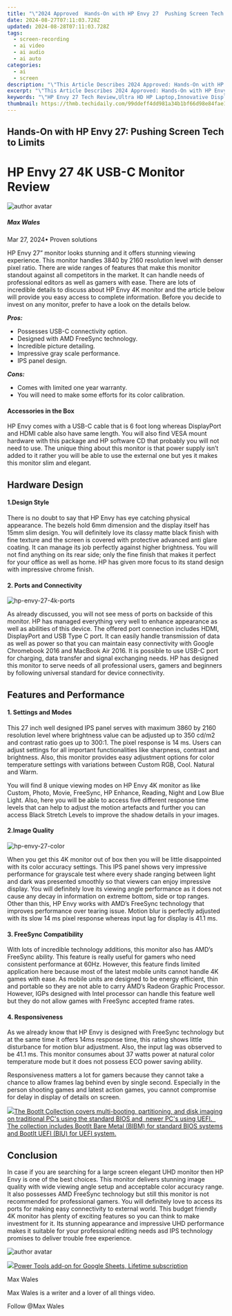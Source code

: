 ```yaml
---
title: "\"2024 Approved  Hands-On with HP Envy 27  Pushing Screen Tech to Limits\""
date: 2024-08-27T07:11:03.728Z
updated: 2024-08-28T07:11:03.728Z
tags: 
  - screen-recording
  - ai video
  - ai audio
  - ai auto
categories: 
  - ai
  - screen
description: "\"This Article Describes 2024 Approved: Hands-On with HP Envy 27: Pushing Screen Tech to Limits\""
excerpt: "\"This Article Describes 2024 Approved: Hands-On with HP Envy 27: Pushing Screen Tech to Limits\""
keywords: "\"HP Envy 27 Tech Review,Ultra HD HP Laptop,Innovative Display HP27,Enhanced Screen Technology,Pushing Limits: HP Envy 27,Hands-On HP Envy ProTech,High Refresh Rate HP27\""
thumbnail: https://thmb.techidaily.com/99ddeff4dd981a34b1bf66d98e84fae1038add51e63fa5e698f7136621990952.jpg
---
```


## Hands-On with HP Envy 27: Pushing Screen Tech to Limits

# HP Envy 27 4K USB-C Monitor Review

![author avatar](https://images.wondershare.com/filmora/article-images/max-wales-author.jpg)

##### Max Wales

 Mar 27, 2024• Proven solutions

 HP Envy 27” monitor looks stunning and it offers stunning viewing experience. This monitor handles 3840 by 2160 resolution level with denser pixel ratio. There are wide ranges of features that make this monitor standout against all competitors in the market. It can handle needs of professional editors as well as gamers with ease. There are lots of incredible details to discuss about HP Envy 4K monitor and the article below will provide you easy access to complete information. Before you decide to invest on any monitor, prefer to have a look on the details below.

**_Pros:_**

* Possesses USB-C connectivity option.
* Designed with AMD FreeSync technology.
* Incredible picture detailing.
* Impressive gray scale performance.
* IPS panel design.

**_Cons:_**

* Comes with limited one year warranty.
* You will need to make some efforts for its color calibration.

#### Accessories in the Box

 HP Envy comes with a USB-C cable that is 6 foot long whereas DisplayPort and HDMI cable also have same length. You will also find VESA mount hardware with this package and HP software CD that probably you will not need to use. The unique thing about this monitor is that power supply isn’t added to it rather you will be able to use the external one but yes it makes this monitor slim and elegant.

## Hardware Design

#### 1.Design Style

 There is no doubt to say that HP Envy has eye catching physical appearance. The bezels hold 6mm dimension and the display itself has 15mm slim design. You will definitely love its classy matte black finish with fine texture and the screen is covered with protective advanced anti glare coating. It can manage its job perfectly against higher brightness. You will not find anything on its rear side; only the fine finish that makes it perfect for your office as well as home. HP has given more focus to its stand design with impressive chrome finish.

#### 2. Ports and Connectivity

![hp-envy-27-4k-ports](https://images.wondershare.com/filmora/article-images/hp-envy-27-4k-ports.jpg)

 As already discussed, you will not see mess of ports on backside of this monitor. HP has managed everything very well to enhance appearance as well as abilities of this device. The offered port connection includes HDMI, DisplayPort and USB Type C port. It can easily handle transmission of data as well as power so that you can maintain easy connectivity with Google Chromebook 2016 and MacBook Air 2016\. It is possible to use USB-C port for charging, data transfer and signal exchanging needs. HP has designed this monitor to serve needs of all professional users, gamers and beginners by following universal standard for device connectivity.

## Features and Performance

#### 1. Settings and Modes

 This 27 inch well designed IPS panel serves with maximum 3860 by 2160 resolution level where brightness value can be adjusted up to 350 cd/m2 and contrast ratio goes up to 300:1\. The pixel response is 14 ms. Users can adjust settings for all important functionalities like sharpness, contrast and brightness. Also, this monitor provides easy adjustment options for color temperature settings with variations between Custom RGB, Cool. Natural and Warm.

 You will find 8 unique viewing modes on HP Envy 4K monitor as like Custom, Photo, Movie, FreeSync, HP Enhance, Reading, Night and Low Blue Light. Also, here you will be able to access five different response time levels that can help to adjust the motion artefacts and further you can access Black Stretch Levels to improve the shadow details in your images.

#### 2.Image Quality

![hp-envy-27-color](https://images.wondershare.com/filmora/article-images/hp-envy-27-color.jpg)

 When you get this 4K monitor out of box then you will be little disappointed with its color accuracy settings. This IPS panel shows very impressive performance for grayscale test where every shade ranging between light and dark was presented smoothly so that viewers can enjoy impressive display. You will definitely love its viewing angle performance as it does not cause any decay in information on extreme bottom, side or top ranges. Other than this, HP Envy works with AMD’s FreeSync technology that improves performance over tearing issue. Motion blur is perfectly adjusted with its slow 14 ms pixel response whereas input lag for display is 41.1 ms.

#### 3. FreeSync Compatibility

 With lots of incredible technology additions, this monitor also has AMD’s FreeSync ability. This feature is really useful for gamers who need consistent performance at 60Hz. However, this feature finds limited application here because most of the latest mobile units cannot handle 4K games with ease. As mobile units are designed to be energy efficient, thin and portable so they are not able to carry AMD’s Radeon Graphic Processor. However, IGPs designed with Intel processor can handle this feature well but they do not allow games with FreeSync accepted frame rates.

#### 4. Responsiveness

 As we already know that HP Envy is designed with FreeSync technology but at the same time it offers 14ms response time, this rating shows little disturbance for motion blur adjustment. Also, the input lag was observed to be 41.1 ms. This monitor consumes about 37 watts power at natural color temperature mode but it does not possess ECO power saving ability.

 Responsiveness matters a lot for gamers because they cannot take a chance to allow frames lag behind even by single second. Especially in the person shooting games and latest action games, you cannot compromise for delay in display of details on screen.

<!-- affiliate ads begin -->
<a href="https://secure.2checkout.com/order/checkout.php?PRODS=45152810&QTY=1&AFFILIATE=108875&CART=1"> <img src="https://secure.avangate.com/images/merchant/842ca578342915ccb8ae069595ba7233/products/copy_bootit-ss1_178x139.jpg" border="0">The BootIt Collection covers multi-booting, partitioning, and disk imaging on traditional PC's using the standard BIOS and  newer PC's using UEFI.   The collection includes BootIt Bare Metal (BIBM) for standard BIOS systems and BootIt UEFI (BIU) for UEFI system. 
</a>
<!-- affiliate ads end -->
## Conclusion

 In case if you are searching for a large screen elegant UHD monitor then HP Envy is one of the best choices. This monitor delivers stunning image quality with wide viewing angle setup and acceptable color accuracy range. It also possesses AMD FreeSync technology but still this monitor is not recommended for professional gamers. You will definitely love to access its ports for making easy connectivity to external world. This budget friendly 4K monitor has plenty of exciting features so you can think to make investment for it. Its stunning appearance and impressive UHD performance makes it suitable for your professional editing needs asd IPS technology promises to deliver trouble free experience.

![author avatar](https://images.wondershare.com/filmora/article-images/max-wales-author.jpg)

<!-- affiliate ads begin -->
<a href="https://secure.2checkout.com/order/checkout.php?PRODS=4726807&QTY=1&AFFILIATE=108875&CART=1"><img src="https://secure.avangate.com/images/merchant/c14a8df1e1b4d5297e9cb30cb34d5a00/products/copy_copy_power-tools-48.png" border="0">Power Tools add-on for Google Sheets, Lifetime subscription</a>
<!-- affiliate ads end -->
Max Wales

Max Wales is a writer and a lover of all things video.

Follow @Max Wales


<ins class="adsbygoogle"
     style="display:block"
     data-ad-format="autorelaxed"
     data-ad-client="ca-pub-7571918770474297"
     data-ad-slot="1223367746"></ins>



<ins class="adsbygoogle"
     style="display:block"
     data-ad-client="ca-pub-7571918770474297"
     data-ad-slot="8358498916"
     data-ad-format="auto"
     data-full-width-responsive="true"></ins>







